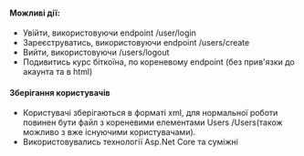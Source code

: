 #### Можливі дії:
* Увійти, використовуючи endpoint /user/login
* Зареєструватись, використовуючи endpoint /users/create
* Вийти, використовуючи /users/logout
* Подивитись курс біткоїна, по кореневому endpoint (без прив'язки до акаунта та в html)

#### Зберігання користувачів
* Користувачі зберігаються в форматі xml, для нормальної роботи повинен бути файл з кореневими елементами Users /Users(також можливо з вже існуючими користувачами).
* Використовувались технології Asp.Net Core та суміжні

